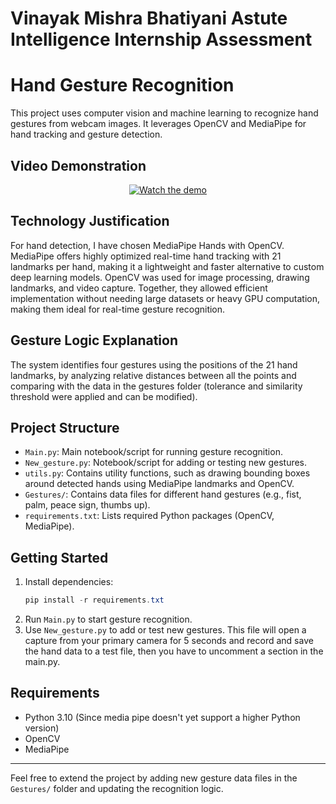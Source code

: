 # Vinayak Mishra Bhatiyani Astute Intelligence Internship Assessment 

# Hand Gesture Recognition

This project uses computer vision and machine learning to recognize hand gestures from webcam images. It leverages OpenCV and MediaPipe for hand tracking and gesture detection.


## Video Demonstration

<div align="center">

[![Watch the demo](https://img.youtube.com/vi/uYVTof76p_Q/0.jpg)](https://youtu.be/uYVTof76p_Q)

</div>

## Technology Justification
For hand detection, I have chosen MediaPipe Hands with OpenCV. MediaPipe offers highly optimized real-time hand tracking with 21 landmarks per hand, making it a lightweight and faster alternative to custom deep learning models. OpenCV was used for image processing, drawing landmarks, and video capture. Together, they allowed efficient implementation without needing large datasets or heavy GPU computation, making them ideal for real-time gesture recognition.

## Gesture Logic Explanation
The system identifies four gestures using the positions of the 21 hand landmarks, by analyzing relative distances between all the points and comparing with the data in the gestures folder (tolerance and similarity threshold were applied and can be modified).


## Project Structure
- `Main.py`: Main notebook/script for running gesture recognition.
- `New_gesture.py`: Notebook/script for adding or testing new gestures.
- `utils.py`: Contains utility functions, such as drawing bounding boxes around detected hands using MediaPipe landmarks and OpenCV.
- `Gestures/`: Contains data files for different hand gestures (e.g., fist, palm, peace sign, thumbs up).
- `requirements.txt`: Lists required Python packages (OpenCV, MediaPipe).

## Getting Started
1. Install dependencies:
   ```powershell
   pip install -r requirements.txt
   ```
2. Run `Main.py` to start gesture recognition.
3. Use `New_gesture.py` to add or test new gestures. This file will open a capture from your primary camera for 5 seconds and record and save the hand data to a test file, then you have to uncomment a section in the main.py.

## Requirements
- Python 3.10 (Since media pipe doesn't yet support a higher Python version)
- OpenCV
- MediaPipe

---
Feel free to extend the project by adding new gesture data files in the `Gestures/` folder and updating the recognition logic.
